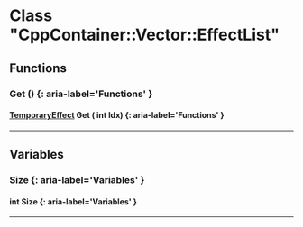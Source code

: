 # Class "CppContainer::Vector::EffectList"
## Functions
### Get () {: aria-label='Functions' }
#### [TemporaryEffect](../TemporaryEffect) Get ( int Idx)  {: aria-label='Functions' }

___ 
## Variables
### Size {: aria-label='Variables' }
####  int Size  {: aria-label='Variables' }

___ 
